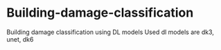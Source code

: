# Building-damage-classification
Building damage classification using DL models 
Used dl models are dk3, unet, dk6
